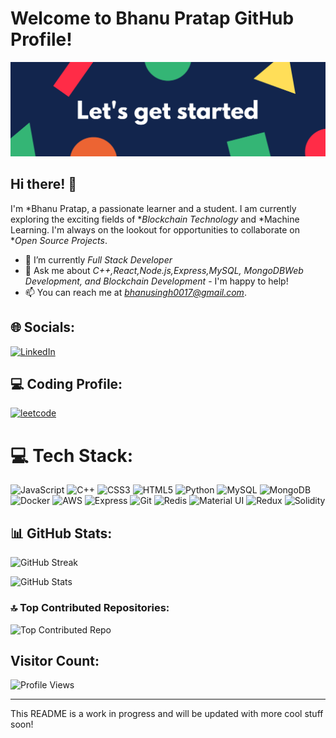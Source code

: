 # Welcome to Bhanu Pratap GitHub Profile!

![bhanu17crypto](https://github.com/bhanu17crypto/bhanu17crypto/raw/main/Colorful%20Shapes%20Header%20Banner.png)


## Hi there! 👋

I'm *Bhanu Pratap, a passionate learner and a student. I am currently exploring the exciting fields of **Blockchain Technology* and *Machine Learning. I'm always on the lookout for opportunities to collaborate on **Open Source Projects*.

- 🌱 I’m currently *Full Stack Developer* 
- 💬 Ask me about *C++,React,Node.js,Express,MySQL, MongoDBWeb Development, and Blockchain Development* - I'm happy to help!
- 📫 You can reach me at *bhanusingh0017@gmail.com*.

## 🌐 Socials:
[![LinkedIn](https://img.shields.io/badge/LinkedIn-%230077B5.svg?logo=linkedin&logoColor=white)](https://www.linkedin.com/in/bhanu-pratap-singh-4b8aa3216/)

<!--Coding platform-->
## ‍💻 Coding Profile:

[![leetcode](https://img.shields.io/badge/-LeetCode-FFA116?style=for-the-badge&logo=LeetCode&logoColor=black)](https://leetcode.com/u/crypto17/)


# 💻 Tech Stack:
![JavaScript](https://img.shields.io/badge/javascript-%23323330.svg?style=for-the-badge&logo=javascript&logoColor=%23F7DF1E)
![C++](https://img.shields.io/badge/c++-%2300599C.svg?style=for-the-badge&logo=c%2B%2B&logoColor=white)
![CSS3](https://img.shields.io/badge/css3-%231572B6.svg?style=for-the-badge&logo=css3&logoColor=white)
![HTML5](https://img.shields.io/badge/html5-%23E34F26.svg?style=for-the-badge&logo=html5&logoColor=white)
![Python](https://img.shields.io/badge/python-3670A0?style=for-the-badge&logo=python&logoColor=ffdd54)
![MySQL](https://img.shields.io/badge/mysql-%2300f.svg?style=for-the-badge&logo=mysql&logoColor=white)
![MongoDB](https://img.shields.io/badge/MongoDB-%234ea94b.svg?style=for-the-badge&logo=mongodb&logoColor=white)
![Docker](https://img.shields.io/badge/docker-%230db7ed.svg?style=for-the-badge&logo=docker&logoColor=white)
![AWS](https://img.shields.io/badge/amazonaws-%23232F3E.svg?style=for-the-badge&logo=amazonaws&logoColor=white)
![Express](https://img.shields.io/badge/express-%23404d59.svg?style=for-the-badge)
![Git](https://img.shields.io/badge/git-%23F05033.svg?style=for-the-badge&logo=git&logoColor=white)
![Redis](https://img.shields.io/badge/redis-%23DD0031.svg?style=for-the-badge&logo=redis&logoColor=white)
![Material UI](https://img.shields.io/badge/material--ui-%230081CB.svg?style=for-the-badge&logo=material-ui&logoColor=white)
![Redux](https://img.shields.io/badge/redux-%23593d88.svg?style=for-the-badge&logo=redux&logoColor=white)
![Solidity](https://img.shields.io/badge/solidity-%23339933.svg?style=for-the-badge&logo=solidity&logoColor=white)








## 📊 GitHub Stats:

![GitHub Streak](https://github-readme-streak-stats.herokuapp.com/?user=bhanu17crypto&)

![GitHub Stats](https://github-readme-stats-mu-dusky.vercel.app/api?username=bhanu17crypto&show_icons=true&theme=radical&count_private=true&include_all_commits=true)

### 🔝 Top Contributed Repositories:

![Top Contributed Repo](https://github-contributor-stats.vercel.app/api?username=bhanu17crypto&limit=5&theme=dracula&combine_all_yearly_contributions=true)

## Visitor Count:

![Profile Views](https://komarev.com/ghpvc/?username=bhanu17crypto&color=blueviolet)

---

This README is a work in progress and will be updated with more cool stuff soon!
